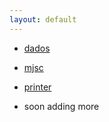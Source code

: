 ```yaml
---
layout: default
---
```


- [dados](./reverse/dados)
  
- [mjsc](./reverse/mjsc)
  
- [printer](./reverse/printer)

- soon adding more



